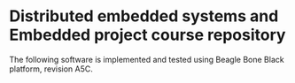
   Distributed embedded systems and Embedded project course repository
===========================================================================

The following software is implemented and tested using Beagle Bone Black platform, revision A5C.
